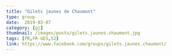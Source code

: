 ```yaml
---
title: "Gilets jaunes de Chaumont"
type: group
date:  2019-03-07
category: [gj]
thumbnail: /images/posts/gilets.jaunes.chaumont.jpg
tags: [FR,FR-GES,52]
link: https://www.facebook.com/groups/gilets.jaunes.chaumont/
---
```

